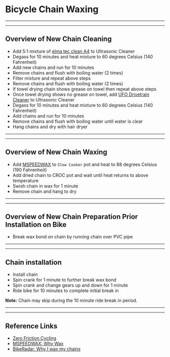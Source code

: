# Bicycle Chain Waxing

<!--
UPDATE
-->

-----

-----

## Overview of New Chain Cleaning

- Add 5:1 mixture of [elma tec clean A4](https://www.elma-ultrasonic.com/fileadmin/downloads/CleaningAgents/ProductInformation/EN/PI_elma%20tec%20clean%20A4_EN.pdf) to Ultrasonic Cleaner
- Degass for 10 minutes and heat mixture to 60 degrees Celsius (140 Fahrenheit)
- Add new chains and run for 10 minutes
- Remove chains and flush with boiling water (2 times)
- Filter mixture and repeat above steps
- Remove chains and flush with boiling water (2 times)
- If towel drying chain shows grease on towel then repeat above steps
- Once towel drying shows no grease on towel, add [UFO Drivetrain Cleaner](https://ceramicspeed.com/products/ufo-drivetrain-cleaner-500-ml) to Ultrasonic Cleaner
- Degass for 10 minutes and heat mixture to 60 degrees Celsius (140 Fahrenheit)
- Add chains and run for 10 minutes
- Remove chains and flush with boiling water until water is clear
- Hang chains and dry with hair dryer

-----

-----

## Overview of New Chain Waxing

- Add [MSPEEDWAX](https://moltenspeedwax.com/collections/molten-speed-wax/products/copy-of-molten-speed-wax-3-lbs) to `Slow Cooker` pot and heat to 88 degrees Celsius (190 Fahrenheit)
- Add dried chain to CROC pot and wait until heat returns to above temperature
- Swish chain in wax for 1 minute
- Remove chain and hang to dry

-----

-----

## Overview of New Chain Preparation Prior Installation on Bike

- Break wax bond on chain by running chain over PVC pipe

-----

-----

## Chain installation

- Install chain
- Spin crank for 1 minute to further break wax bond
- Spin crank and change gears up and down for 1 minute
- Ride bike for 10 minutes to complete initial break in

**Note:** Chain may skip during the 10 minute ride break in period.

-----

-----

## Reference Links

- [Zero Friction Cycling](https://zerofrictioncycling.com.au/)
- [MSPEEDWAX: Why Wax](https://moltenspeedwax.com/pages/why-wax)
- [BikeRadar: Why I wax my chains](https://www.bikeradar.com/advice/workshop/how-to-wax-a-chain)